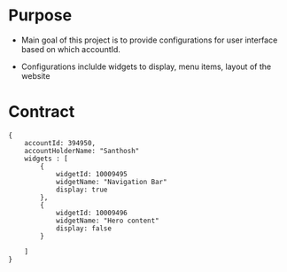 # Purpose
- Main goal of this project is to provide configurations for user interface based on which accountId.

- Configurations inclulde widgets to display, menu items, layout of the website

# Contract

```
{
    accountId: 394950,
    accountHolderName: "Santhosh"
    widgets : [
        {
            widgetId: 10009495
            widgetName: "Navigation Bar"
            display: true
        },
        {
            widgetId: 10009496
            widgetName: "Hero content"
            display: false
        }

    ]
}












```